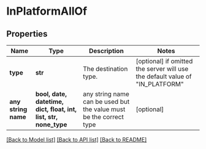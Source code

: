# InPlatformAllOf


## Properties
Name | Type | Description | Notes
------------ | ------------- | ------------- | -------------
**type** | **str** | The destination type. | [optional]  if omitted the server will use the default value of "IN_PLATFORM"
**any string name** | **bool, date, datetime, dict, float, int, list, str, none_type** | any string name can be used but the value must be the correct type | [optional]

[[Back to Model list]](../README.md#documentation-for-models) [[Back to API list]](../README.md#documentation-for-api-endpoints) [[Back to README]](../README.md)


